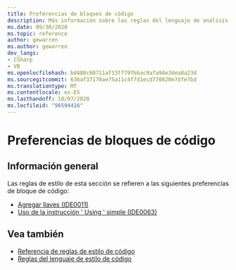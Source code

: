 ```yaml
---
title: Preferencias de bloques de código
description: Más información sobre las reglas del lenguaje de análisis de código para las preferencias de bloques de código
ms.date: 09/30/2020
ms.topic: reference
author: gewarren
ms.author: gewarren
dev_langs:
- CSharp
- VB
ms.openlocfilehash: bd480c60711af33ff79fbbac9afa94e3dea8a23d
ms.sourcegitcommit: 636af37170ae75a11c4f7d1ecd770820e7dfe7bd
ms.translationtype: MT
ms.contentlocale: es-ES
ms.lasthandoff: 10/07/2020
ms.locfileid: "96594416"
---
```

# <a name="code-block-preferences"></a>Preferencias de bloques de código

## <a name="overview"></a>Información general

Las reglas de estilo de esta sección se refieren a las siguientes preferencias de bloque de código:

- [Agregar llaves (IDE0011)](ide0011.md)
- [Uso de la instrucción ' Using ' simple (IDE0063)](ide0063.md)

## <a name="see-also"></a>Vea también

- [Referencia de reglas de estilo de código](index.md)
- [Reglas del lenguaje de estilo de código](language-rules.md)
